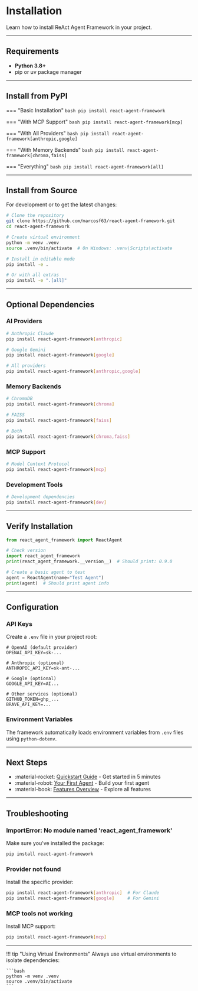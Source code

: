 # Installation

Learn how to install ReAct Agent Framework in your project.

---

## Requirements

- **Python 3.8+**
- pip or uv package manager

---

## Install from PyPI

=== "Basic Installation"
    ```bash
    pip install react-agent-framework
    ```

=== "With MCP Support"
    ```bash
    pip install react-agent-framework[mcp]
    ```

=== "With All Providers"
    ```bash
    pip install react-agent-framework[anthropic,google]
    ```

=== "With Memory Backends"
    ```bash
    pip install react-agent-framework[chroma,faiss]
    ```

=== "Everything"
    ```bash
    pip install react-agent-framework[all]
    ```

---

## Install from Source

For development or to get the latest changes:

```bash
# Clone the repository
git clone https://github.com/marcosf63/react-agent-framework.git
cd react-agent-framework

# Create virtual environment
python -m venv .venv
source .venv/bin/activate  # On Windows: .venv\Scripts\activate

# Install in editable mode
pip install -e .

# Or with all extras
pip install -e ".[all]"
```

---

## Optional Dependencies

### AI Providers

```bash
# Anthropic Claude
pip install react-agent-framework[anthropic]

# Google Gemini
pip install react-agent-framework[google]

# All providers
pip install react-agent-framework[anthropic,google]
```

### Memory Backends

```bash
# ChromaDB
pip install react-agent-framework[chroma]

# FAISS
pip install react-agent-framework[faiss]

# Both
pip install react-agent-framework[chroma,faiss]
```

### MCP Support

```bash
# Model Context Protocol
pip install react-agent-framework[mcp]
```

### Development Tools

```bash
# Development dependencies
pip install react-agent-framework[dev]
```

---

## Verify Installation

```python
from react_agent_framework import ReactAgent

# Check version
import react_agent_framework
print(react_agent_framework.__version__)  # Should print: 0.9.0

# Create a basic agent to test
agent = ReactAgent(name="Test Agent")
print(agent)  # Should print agent info
```

---

## Configuration

### API Keys

Create a `.env` file in your project root:

```env
# OpenAI (default provider)
OPENAI_API_KEY=sk-...

# Anthropic (optional)
ANTHROPIC_API_KEY=sk-ant-...

# Google (optional)
GOOGLE_API_KEY=AI...

# Other services (optional)
GITHUB_TOKEN=ghp_...
BRAVE_API_KEY=...
```

### Environment Variables

The framework automatically loads environment variables from `.env` files using `python-dotenv`.

---

## Next Steps

- :material-rocket: [Quickstart Guide](quickstart.md) - Get started in 5 minutes
- :material-robot: [Your First Agent](first-agent.md) - Build your first agent
- :material-book: [Features Overview](../features/multi-provider.md) - Explore all features

---

## Troubleshooting

### ImportError: No module named 'react_agent_framework'

Make sure you've installed the package:

```bash
pip install react-agent-framework
```

### Provider not found

Install the specific provider:

```bash
pip install react-agent-framework[anthropic]  # For Claude
pip install react-agent-framework[google]     # For Gemini
```

### MCP tools not working

Install MCP support:

```bash
pip install react-agent-framework[mcp]
```

---

!!! tip "Using Virtual Environments"
    Always use virtual environments to isolate dependencies:

    ```bash
    python -m venv .venv
    source .venv/bin/activate
    ```
